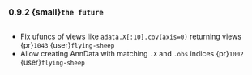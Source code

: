 ### 0.9.2 {small}`the future`

```{rubric} Bugfix
```

* Fix ufuncs of views like `adata.X[:10].cov(axis=0)` returning views {pr}`1043` {user}`flying-sheep`
* Allow creating AnnData with matching `.X` and `.obs` indices {pr}`1002` {user}`flying-sheep`
